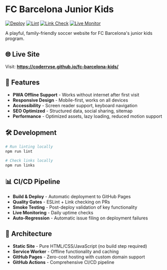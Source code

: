# FC Barcelona Junior Kids

[![Deploy](https://github.com/CoderRvrse/fc-barcelona-kids/actions/workflows/pages.yml/badge.svg)](https://github.com/CoderRvrse/fc-barcelona-kids/actions/workflows/pages.yml)
[![Lint](https://github.com/CoderRvrse/fc-barcelona-kids/actions/workflows/lint.yml/badge.svg)](https://github.com/CoderRvrse/fc-barcelona-kids/actions/workflows/lint.yml)
[![Link Check](https://github.com/CoderRvrse/fc-barcelona-kids/actions/workflows/links.yml/badge.svg)](https://github.com/CoderRvrse/fc-barcelona-kids/actions/workflows/links.yml)
[![Live Monitor](https://github.com/CoderRvrse/fc-barcelona-kids/actions/workflows/monitor.yml/badge.svg)](https://github.com/CoderRvrse/fc-barcelona-kids/actions/workflows/monitor.yml)

A playful, family-friendly soccer website for FC Barcelona's junior kids program.

## 🌐 Live Site

Visit: **https://coderrvse.github.io/fc-barcelona-kids/**

## 🚀 Features

- **PWA Offline Support** - Works without internet after first visit
- **Responsive Design** - Mobile-first, works on all devices
- **Accessibility** - Screen reader support, keyboard navigation
- **SEO Optimized** - Structured data, social sharing, sitemap
- **Performance** - Optimized assets, lazy loading, reduced motion support

## 🛠️ Development

```bash
# Run linting locally
npm run lint

# Check links locally
npm run links
```

## 📊 CI/CD Pipeline

- **Build & Deploy** - Automatic deployment to GitHub Pages
- **Quality Gates** - ESLint + Link checking on PRs
- **Smoke Testing** - Post-deploy validation of key functionality
- **Live Monitoring** - Daily uptime checks
- **Auto-Regression** - Automatic issue filing on deployment failures

## 📁 Architecture

- **Static Site** - Pure HTML/CSS/JavaScript (no build step required)
- **Service Worker** - Offline functionality and caching
- **GitHub Pages** - Zero-cost hosting with custom domain support
- **GitHub Actions** - Comprehensive CI/CD pipeline